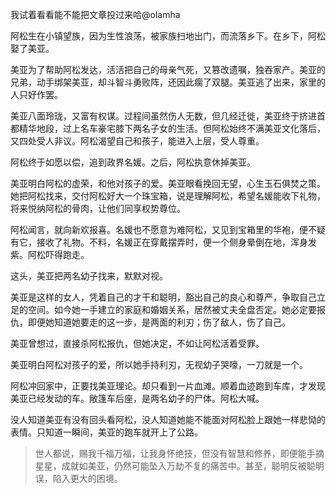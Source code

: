 我试着看看能不能把文章投过来哈@olamha


阿松生在小镇望族，因为生性浪荡，被家族扫地出门，而流落乡下。在乡下，阿松娶了美亚。

美亚为了帮助阿松发达，活活把自己的母亲气死，又篡改遗嘱，独吞家产。美亚的兄弟，动手绑架美亚，却斗智斗勇败阵，还因此瘸了双腿。美亚逃了出来，家里的人只好作罢。

美亚八面玲珑，又富有权谋。过程间虽然伤人无数，但几经迁徙，美亚终于挤进首都精华地段，过上名车豪宅膝下两名子女的生活。但阿松始终不满美亚文化落后，又四处受人非议。阿松渴望自己和孩子，能进入上层，受人尊重。

阿松终于如愿以偿，追到政界名媛。之后，阿松执意休掉美亚。

美亚明白阿松的虚荣，和他对孩子的爱。美亚眼看挽回无望，心生玉石俱焚之策。她把阿松找来，交付阿松好大一个珠宝箱，说是理解阿松，希望名媛能收下礼物，将来悦纳阿松的骨肉，让他们同享权势尊位。

阿松闻言，就向新欢报喜。名媛也不愿意为难阿松，又见到宝箱里的华袍，便不疑有它，接收了礼物。不料，名媛正在穿戴摆弄时，便一个侧身晕倒在地，浑身发紫。阿松吓得跑走。

这头，美亚把两名幼子找来，默默对视。

美亚是这样的女人，凭着自己的才干和聪明，豁出自己的良心和尊严，争取自己立足的空间。如今她一手建立的家庭和婚姻关系，居然被丈夫全盘否定。她必定要报仇，即便她知道她要走的这一步，是两面的利刃；伤了敌人，伤了自己。

美亚曾想过，直接杀阿松报仇，但她决定，不如让阿松活着受罪。

美亚明白阿松对孩子的爱，所以她手持利刃，无视幼子哭嚎，一刀就是一个。

阿松冲回家中，正要找美亚理论。却只看到一片血滩。顺着血迹跑到车库，才发现美亚已经发动的车。敞篷车后座，是两名幼子的尸体。阿松大喊。

没人知道美亚有没有回头看阿松，没人知道她能不能面对阿松脸上跟她一样悲恸的表情。只知道一瞬间，美亚的跑车就开上了公路。

>世人都说，赐我千福万福，让我身怀绝技，但没有智慧和修养，即便能手摘星星，成就如美亚，仍然可能坠入万劫不复的痛苦中。甚至，聪明反被聪明误，陷入更大的困境。
